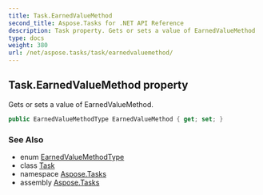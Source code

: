 ```yaml
---
title: Task.EarnedValueMethod
second_title: Aspose.Tasks for .NET API Reference
description: Task property. Gets or sets a value of EarnedValueMethod
type: docs
weight: 380
url: /net/aspose.tasks/task/earnedvaluemethod/
---
```

## Task.EarnedValueMethod property

Gets or sets a value of EarnedValueMethod.

```csharp
public EarnedValueMethodType EarnedValueMethod { get; set; }
```

### See Also

* enum [EarnedValueMethodType](../../earnedvaluemethodtype/)
* class [Task](../)
* namespace [Aspose.Tasks](../../task/)
* assembly [Aspose.Tasks](../../../)


